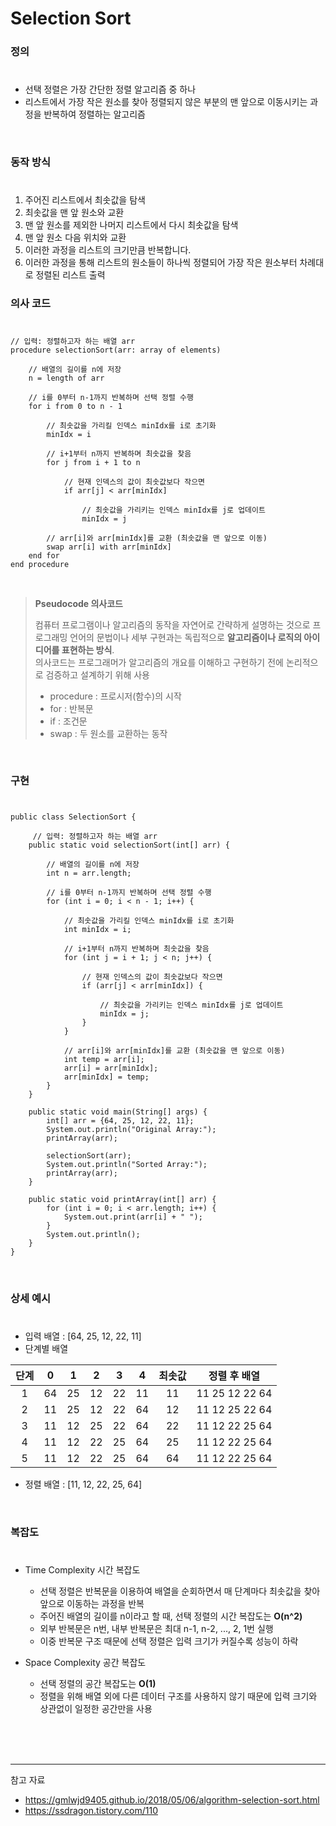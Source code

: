 # Selection Sort

### 정의
#
* 선택 정렬은 가장 간단한 정렬 알고리즘 중 하나
* 리스트에서 가장 작은 원소를 찾아 정렬되지 않은 부분의 맨 앞으로 이동시키는 과정을 반복하여 정렬하는 알고리즘

<br/>

### 동작 방식
#
1. 주어진 리스트에서 최솟값을 탐색
2. 최솟값을 맨 앞 원소와 교환
3. 맨 앞 원소를 제외한 나머지 리스트에서 다시 최솟값을 탐색
4. 맨 앞 원소 다음 위치와 교환
5. 이러한 과정을 리스트의 크기만큼 반복합니다.
6. 이러한 과정을 통해 리스트의 원소들이 하나씩 정렬되어 가장 작은 원소부터 차례대로 정렬된 리스트 출력

### 의사 코드
#
```
// 입력: 정렬하고자 하는 배열 arr
procedure selectionSort(arr: array of elements)
    
    // 배열의 길이를 n에 저장
    n = length of arr
    
    // i를 0부터 n-1까지 반복하며 선택 정렬 수행
    for i from 0 to n - 1
        
        // 최솟값을 가리킬 인덱스 minIdx를 i로 초기화
        minIdx = i
        
        // i+1부터 n까지 반복하며 최솟값을 찾음
        for j from i + 1 to n
            
            // 현재 인덱스의 값이 최솟값보다 작으면
            if arr[j] < arr[minIdx]
               
                // 최솟값을 가리키는 인덱스 minIdx를 j로 업데이트
                minIdx = j
                
        // arr[i]와 arr[minIdx]를 교환 (최솟값을 맨 앞으로 이동)
        swap arr[i] with arr[minIdx]
    end for
end procedure

```
<br>

> **Pseudocode 의사코드**<br>
> 
> 컴퓨터 프로그램이나 알고리즘의 동작을 자연어로 간략하게 설명하는 것으로 프로그래밍 언어의 문법이나 세부 구현과는 독립적으로 **알고리즘이나 로직의 아이디어를 표현하는 방식**. <br>
> 의사코드는 프로그래머가 알고리즘의 개요를 이해하고 구현하기 전에 논리적으로 검증하고 설계하기 위해 사용 <br>
> * procedure : 프로시저(함수)의 시작 <br>
> * for : 반복문 <br>
> * if : 조건문 <br>
> * swap : 두 원소를 교환하는 동작

<br>

### 구현
#
```
public class SelectionSort {

     // 입력: 정렬하고자 하는 배열 arr
    public static void selectionSort(int[] arr) {

        // 배열의 길이를 n에 저장
        int n = arr.length;

        // i를 0부터 n-1까지 반복하며 선택 정렬 수행
        for (int i = 0; i < n - 1; i++) {

            // 최솟값을 가리킬 인덱스 minIdx를 i로 초기화
            int minIdx = i;

            // i+1부터 n까지 반복하며 최솟값을 찾음
            for (int j = i + 1; j < n; j++) {

                // 현재 인덱스의 값이 최솟값보다 작으면
                if (arr[j] < arr[minIdx]) {

                    // 최솟값을 가리키는 인덱스 minIdx를 j로 업데이트
                    minIdx = j;
                }
            }

            // arr[i]와 arr[minIdx]를 교환 (최솟값을 맨 앞으로 이동)
            int temp = arr[i];
            arr[i] = arr[minIdx];
            arr[minIdx] = temp;
        }
    }

    public static void main(String[] args) {
        int[] arr = {64, 25, 12, 22, 11};
        System.out.println("Original Array:");
        printArray(arr);

        selectionSort(arr);
        System.out.println("Sorted Array:");
        printArray(arr);
    }

    public static void printArray(int[] arr) {
        for (int i = 0; i < arr.length; i++) {
            System.out.print(arr[i] + " ");
        }
        System.out.println();
    }
}

```

<br>

### 상세 예시
#
* 입력 배열 : [64, 25, 12, 22, 11]
* 단계별 배열 

|  단계  |  0  |  1  |  2  |  3  | 4  |  최솟값  |  정렬 후 배열  |
|:-----:|:---:|:---:|:---:|:---:|:---:|:-------:|:-------------:|
|  1  |  64 | 25 | 12 | 22 | 11  |  11  |  11  25  12  22  64  |
|  2  |  11 | 25 | 12 | 22 | 64  |  12  |  11  12  25  22  64  |
|  3  |  11 | 12 | 25 | 22 | 64  |  22  |  11  12  22  25  64  |
|  4  |  11 | 12 | 22 | 25 | 64  |  25  |  11  12  22  25  64  |
|  5  |  11 | 12 | 22 | 25 | 64  |  64  |  11  12  22  25  64  |

* 정렬 배열 : [11, 12, 22, 25, 64]

<br>

### 복잡도
#
* Time Complexity 시간 복잡도
  * 선택 정렬은 반복문을 이용하여 배열을 순회하면서 매 단계마다 최솟값을 찾아 앞으로 이동하는 과정을 반복 
  * 주어진 배열의 길이를 n이라고 할 때, 선택 정렬의 시간 복잡도는 **O(n^2)**
  *  외부 반복문은 n번, 내부 반복문은 최대 n-1, n-2, ..., 2, 1번 실행
  *  이중 반복문 구조 때문에 선택 정렬은 입력 크기가 커질수록 성능이 하락

* Space Complexity 공간 복잡도
  * 선택 정렬의 공간 복잡도는 **O(1)**
  * 정렬을 위해 배열 외에 다른 데이터 구조를 사용하지 않기 때문에 입력 크기와 상관없이 일정한 공간만을 사용

<br>
<br>
<br>

<footer>
<hr>
참고 자료 

* https://gmlwjd9405.github.io/2018/05/06/algorithm-selection-sort.html <br/>
* https://ssdragon.tistory.com/110 <br/>

</footer>
